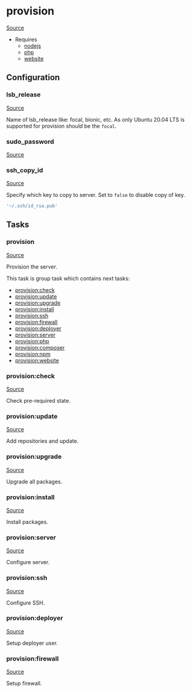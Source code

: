 <!-- DO NOT EDIT THIS FILE! -->
<!-- Instead edit recipe/provision.php -->
<!-- Then run bin/docgen -->

# provision

[Source](/recipe/provision.php)



* Requires
  * [nodejs](/docs/recipe/provision/nodejs.md)
  * [php](/docs/recipe/provision/php.md)
  * [website](/docs/recipe/provision/website.md)

## Configuration
### lsb_release
[Source](https://github.com/deployphp/deployer/blob/master/recipe/provision.php#L15)

Name of lsb_release like: focal, bionic, etc.
As only Ubuntu 20.04 LTS is supported for provision should be the `focal`.



### sudo_password
[Source](https://github.com/deployphp/deployer/blob/master/recipe/provision.php#L132)





### ssh_copy_id
[Source](https://github.com/deployphp/deployer/blob/master/recipe/provision.php#L142)

Specify which key to copy to server.
Set to `false` to disable copy of key.

```php title="Default value"
'~/.ssh/id_rsa.pub'
```



## Tasks

### provision
[Source](https://github.com/deployphp/deployer/blob/master/recipe/provision.php#L20)

Provision the server.




This task is group task which contains next tasks:
* [provision:check](/docs/recipe/provision.md#provisioncheck)
* [provision:update](/docs/recipe/provision.md#provisionupdate)
* [provision:upgrade](/docs/recipe/provision.md#provisionupgrade)
* [provision:install](/docs/recipe/provision.md#provisioninstall)
* [provision:ssh](/docs/recipe/provision.md#provisionssh)
* [provision:firewall](/docs/recipe/provision.md#provisionfirewall)
* [provision:deployer](/docs/recipe/provision.md#provisiondeployer)
* [provision:server](/docs/recipe/provision.md#provisionserver)
* [provision:php](/docs/recipe/provision/php.md#provisionphp)
* [provision:composer](/docs/recipe/provision/php.md#provisioncomposer)
* [provision:npm](/docs/recipe/provision/nodejs.md#provisionnpm)
* [provision:website](/docs/recipe/provision/website.md#provisionwebsite)


### provision:check
[Source](https://github.com/deployphp/deployer/blob/master/recipe/provision.php#L36)

Check pre-required state.




### provision:update
[Source](https://github.com/deployphp/deployer/blob/master/recipe/provision.php#L55)

Add repositories and update.




### provision:upgrade
[Source](https://github.com/deployphp/deployer/blob/master/recipe/provision.php#L77)

Upgrade all packages.




### provision:install
[Source](https://github.com/deployphp/deployer/blob/master/recipe/provision.php#L84)

Install packages.




### provision:server
[Source](https://github.com/deployphp/deployer/blob/master/recipe/provision.php#L117)

Configure server.




### provision:ssh
[Source](https://github.com/deployphp/deployer/blob/master/recipe/provision.php#L122)

Configure SSH.




### provision:deployer
[Source](https://github.com/deployphp/deployer/blob/master/recipe/provision.php#L145)

Setup deployer user.




### provision:firewall
[Source](https://github.com/deployphp/deployer/blob/master/recipe/provision.php#L189)

Setup firewall.




